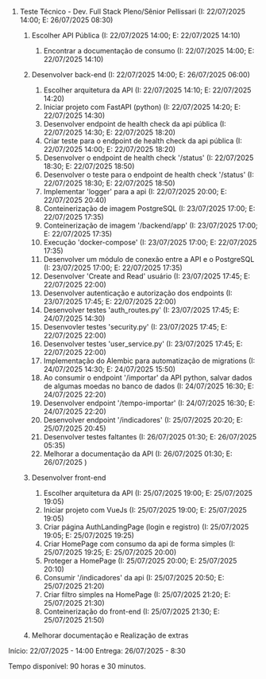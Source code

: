 
1. Teste Técnico - Dev. Full Stack Pleno/Sênior Pellissari  (I: 22/07/2025 14:00; E: 26/07/2025 08:30)

    1. Escolher API Pública                                 (I: 22/07/2025 14:00; E: 22/07/2025 14:10)
        1. Encontrar a documentação de consumo              (I: 22/07/2025 14:00; E: 22/07/2025 14:10)

    2. Desenvolver back-end                                 (I: 22/07/2025 14:00; E: 26/07/2025 06:00)
        1. Escolher arquitetura da API                      (I: 22/07/2025 14:10; E: 22/07/2025 14:20)
        2. Iniciar projeto com FastAPI (python)             (I: 22/07/2025 14:20; E: 22/07/2025 14:30)
        3. Desenvolver endpoint de health check da api pública (I: 22/07/2025 14:30; E: 22/07/2025 18:20)
        4. Criar teste para o endpoint de health check da api pública (I: 22/07/2025 14:00; E: 22/07/2025 18:20)
        5. Desenvolver o endpoint de health check '/status'   (I: 22/07/2025 18:30; E: 22/07/2025 18:50)
        6. Desenvolver o teste para o endpoint de health check '/status'   (I: 22/07/2025 18:30; E: 22/07/2025 18:50)
        7. Implementar 'logger' para a api                  (I: 22/07/2025 20:00; E: 22/07/2025 20:40)
        9. Conteinerização de imagem PostgreSQL             (I: 23/07/2025 17:00; E: 22/07/2025 17:35)
        10. Conteinerização de imagem '/backend/app'        (I: 23/07/2025 17:00; E: 22/07/2025 17:35)
        11. Execução 'docker-compose'                       (I: 23/07/2025 17:00; E: 22/07/2025 17:35)
        12. Desenvolver um módulo de conexão entre a API e o PostgreSQL (I: 23/07/2025 17:00; E: 22/07/2025 17:35)
        13. Desenvolver 'Create and Read' usuário           (I: 23/07/2025 17:45; E: 22/07/2025 22:00)
        13. Desenvolver autenticação e autorização dos endpoints    (I: 23/07/2025 17:45; E: 22/07/2025 22:00)
        14. Desenvolver testes 'auth_routes.py'         (I: 23/07/2025 17:45; E: 24/07/2025 14:30)
        15. Desenvovler testes 'security.py'            (I: 23/07/2025 17:45; E: 22/07/2025 22:00)
        16. Desenvolver testes 'user_service.py'        (I: 23/07/2025 17:45; E: 22/07/2025 22:00)
        17. Implementação do Alembic para automatização de migrations   (I: 24/07/2025 14:30; E: 24/07/2025 15:50)
        18. Ao consumir o endpoint '/importar' da API python, salvar dados de algumas moedas no banco de dados (I: 24/07/2025 16:30; E: 24/07/2025 22:20)
        19. Desenvolver endpoint '/tempo-importar' (I: 24/07/2025 16:30; E: 24/07/2025 22:20)
        20. Desenvolver endpoint '/indicadores'     (I: 25/07/2025 20:20; E: 25/07/2025 20:45)
        21. Desenvolver testes faltantes            (I: 26/07/2025 01:30; E: 26/07/2025 05:35)
        22. Melhorar a documentação da API          (I: 26/07/2025 01:30; E: 26/07/2025 )

    3. Desenvolver front-end
        1. Escolher arquitetura da API                                 (I: 25/07/2025 19:00; E: 25/07/2025 19:05)
        2. Iniciar projeto com VueJs                                   (I: 25/07/2025 19:00; E: 25/07/2025 19:05)
        3. Criar página AuthLandingPage (login e registro)             (I: 25/07/2025 19:05; E: 25/07/2025 19:25)
        4. Criar HomePage com consumo da api de forma simples          (I: 25/07/2025 19:25; E: 25/07/2025 20:00)
        5. Proteger a HomePage                                         (I: 25/07/2025 20:00; E: 25/07/2025 20:10)
        6. Consumir '/indicadores' da api                              (I: 25/07/2025 20:50; E: 25/07/2025 21:20)
        7. Criar filtro simples na HomePage                            (I: 25/07/2025 21:20; E: 25/07/2025 21:30) 
        8. Conteinerização do front-end                                (I: 25/07/2025 21:30; E: 25/07/2025 21:50) 
    
    4. Melhorar documentação e Realização de extras



Início:  22/07/2025 - 14:00
Entrega: 26/07/2025 - 8:30

Tempo disponível: 90 horas e 30 minutos.
